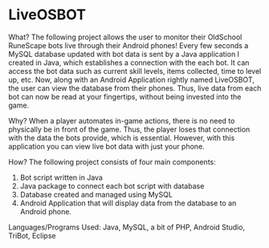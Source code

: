 # LiveOSBOT

What?
	The following project allows the user to monitor their OldSchool RuneScape bots live through their Android phones! Every few seconds a MySQL database updated with bot data is sent by a Java application I created in Java, which establishes a connection with the each bot. It can access the bot data such as current skill levels, items collected, time to level up, etc. Now, along with an Android Application rightly named LiveOSBOT, the user can view the database from their phones. Thus, live data from each bot can now be read at your fingertips, without being invested into the game.

Why?
When a player automates in-game actions, there is no need to physically be in front of the game. Thus, the player loses that connection with the data the bots provide, which is essential. However, with this application you can view live bot data with just your phone. 

How?
The following project consists of four main components:
1. Bot script written in Java
2. Java package to connect each bot script with database
3. Database created and managed using MySQL
4. Android Application that will display data from the database to an Android phone.

Languages/Programs Used:
Java, MySQL, a bit of PHP, Android Studio, TriBot, Eclipse



